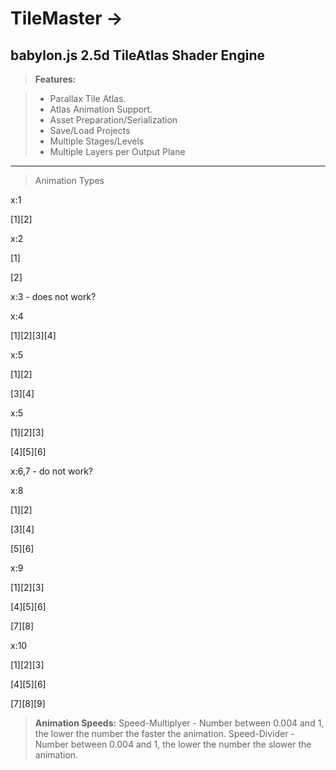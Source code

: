 # TileMaster ->
babylon.js 2.5d TileAtlas Shader Engine
----------
> **Features:**

> - Parallax Tile Atlas.
> - Atlas Animation Support.
> - Asset Preparation/Serialization
> - Save/Load Projects
> - Multiple Stages/Levels
> - Multiple Layers per Output Plane

----------
> Animation Types

x:1

[1][2]

x:2

[1]

[2]

x:3 - does not work?

x:4

[1][2][3][4]

x:5

[1][2]

[3][4]

x:5

[1][2][3]

[4][5][6]

x:6,7 - do not work?

x:8
 
[1][2]

[3][4]

[5][6]

x:9 

[1][2][3]

[4][5][6]

[7][8]

x:10

[1][2][3]

[4][5][6]

[7][8][9]
 
> **Animation Speeds:**
> Speed-Multiplyer - Number between 0.004 and 1, the lower the number the faster the animation.
> Speed-Divider - Number between 0.004 and 1, the lower the number the slower the animation.
